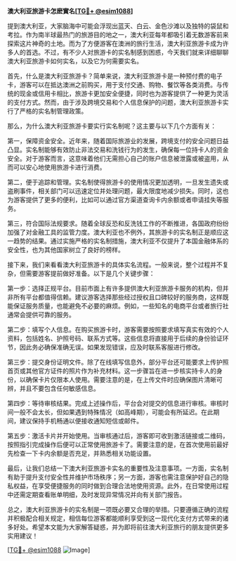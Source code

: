 **澳大利亚旅游卡怎麽實名[[TG💪+ @esim1088](https://t.me/s/esim1088)]**

提到澳大利亚，大家脑海中可能会浮现出蓝天、白云、金色沙滩以及独特的袋鼠和考拉。作为南半球最热门的旅游目的地之一，澳大利亚每年都吸引着无数游客前来探索这片神奇的土地。而为了方便游客在澳洲的旅行生活，澳大利亚旅游卡成为许多人的首选。不过，有不少人对旅游卡的实名制感到困惑，今天我们就来详细聊聊澳大利亚旅游卡如何实名，以及它为何需要实名。

首先，什么是澳大利亚旅游卡？简单来说，澳大利亚旅游卡是一种预付费的电子卡，游客可以在抵达澳洲之前购买，用于支付交通、购物、餐饮等各类消费。与传统的现金或信用卡相比，旅游卡更加安全便捷，同时也为游客提供了一种更为灵活的支付方式。然而，由于涉及跨境交易和个人信息保护的问题，澳大利亚旅游卡实行了严格的实名制管理政策。

那么，为什么澳大利亚旅游卡要实行实名制呢？这主要与以下几个方面有关：

第一，保障资金安全。近年来，随着国际旅游业的发展，跨境支付的安全问题日益凸显。实名制能够有效防止非法交易和洗钱行为的发生，确保每一位持卡人的资金安全。对于游客而言，这意味着他们无需担心自己的账户信息被泄露或被盗用，从而可以安心地使用旅游卡进行消费。

第二，便于追踪和管理。实名制使得旅游卡的使用情况更加透明，一旦发生遗失或盗刷事件，相关部门可以迅速定位并处理问题，最大限度地减少损失。同时，这也为游客提供了更多的便利，比如可以通过官方渠道查询卡内余额或者申请挂失等服务。

第三，符合国际法规要求。随着全球反恐和反洗钱工作的不断推进，各国政府纷纷加强了对金融工具的监管力度。澳大利亚也不例外，其旅游卡的实名制正是顺应这一趋势的结果。通过实施严格的实名制措施，澳大利亚不仅提升了本国金融体系的安全性，也为其他国家树立了良好的榜样。

接下来，我们来看看澳大利亚旅游卡的具体实名流程。一般来说，整个过程并不复杂，但需要游客提前做好准备。以下是几个关键步骤：

第一步：选择正规平台。目前市面上有许多提供澳大利亚旅游卡服务的机构，但并非所有平台都值得信赖。建议游客选择那些经过授权且口碑较好的服务商，这样既能保证服务质量，也能避免不必要的麻烦。例如，一些知名的电商平台或者旅行社通常会提供可靠的服务。

第二步：填写个人信息。在购买旅游卡时，游客需要按照要求填写真实有效的个人资料，包括姓名、护照号码、联系方式等。这些信息将直接用于后续的身份验证环节，因此务必确保准确无误。如果发现错误，应及时联系客服进行修改。

第三步：提交身份证明文件。除了在线填写信息外，部分平台还可能要求上传护照首页或其他官方证件的照片作为补充材料。这一步骤旨在进一步核实持卡人的身份，以确保卡片仅限本人使用。需要注意的是，在上传文件时应确保图片清晰可辨，并且不要包含任何敏感信息。

第四步：等待审核结果。完成上述操作后，平台会对提交的信息进行审核。审核时间一般不会太长，但如果遇到特殊情况（如高峰期），可能会有所延迟。在此期间，建议保持手机畅通以便接收通知短信或邮件。

第五步：激活卡片并开始使用。当审核通过后，游客即可收到激活链接或二维码，按照指引完成操作后便可以正常使用旅游卡了。需要注意的是，在首次使用前最好先检查一下卡内余额是否充足，并熟悉相关功能设置。

最后，让我们总结一下澳大利亚旅游卡实名的重要性及注意事项。一方面，实名制有助于提升支付安全性并维护市场秩序；另一方面，游客也需注意保护好自己的隐私权益，在享受便捷服务的同时做到合理合法地使用资源。此外，在日常使用过程中还需定期查看账单明细，及时发现异常情况并向有关部门报告。

总之，澳大利亚旅游卡的实名制是一项既必要又合理的举措。只要遵循正确的流程并积极配合相关规定，相信每位游客都能顺利享受到这一现代化支付方式带来的诸多好处。希望本文能为大家解答疑惑，并为即将前往澳大利亚旅行的朋友提供更多实用建议！

[[TG💪+ @esim1088](https://t.me/s/esim1088) ![Image](https://i.postimg.cc/4NQfJmqS/Snipaste-2025-05-13-00-14-12.png)]
